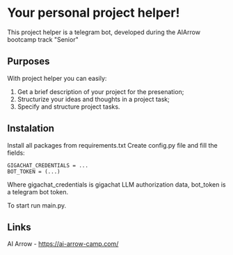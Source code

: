 # Your personal project helper!

This project helper is a telegram bot, developed during the AIArrow bootcamp track "Senior"

## Purposes
With project helper you can easily:
1. Get a brief description of your project for the presenation;
2. Structurize your ideas and thoughts in a project task;
3. Specify and structure project tasks.

## Instalation
Install all packages from requirements.txt
Create config.py file and fill the fields:
```
GIGACHAT_CREDENTIALS = ...
BOT_TOKEN = (...)
```
Where gigachat_credentials is gigachat LLM authorization data,
bot_token is a telegram bot token.

To start run main.py.

## Links
AI Arrow - https://ai-arrow-camp.com/
